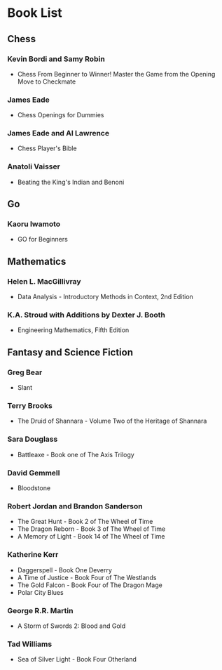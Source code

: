 # Book List

## Chess

### Kevin Bordi and Samy Robin

- Chess From Beginner to Winner! Master the Game from the Opening Move to Checkmate

### James Eade

- Chess Openings for Dummies

### James Eade and Al Lawrence

- Chess Player's Bible

### Anatoli Vaisser

- Beating the King's Indian and Benoni

## Go

### Kaoru Iwamoto

- GO for Beginners

## Mathematics

### Helen L. MacGillivray

- Data Analysis - Introductory Methods in Context, 2nd Edition

### K.A. Stroud with Additions by Dexter J. Booth

- Engineering Mathematics, Fifth Edition

## Fantasy and Science Fiction

### Greg Bear

- Slant

### Terry Brooks

- The Druid of Shannara - Volume Two of the Heritage of Shannara

### Sara Douglass

- Battleaxe - Book one of The Axis Trilogy

### David Gemmell

- Bloodstone

### Robert Jordan and Brandon Sanderson

- The Great Hunt - Book 2 of The Wheel of Time
- The Dragon Reborn - Book 3 of The Wheel of Time
- A Memory of Light - Book 14 of The Wheel of Time

### Katherine Kerr

- Daggerspell - Book One Deverry
- A Time of Justice - Book Four of The Westlands
- The Gold Falcon - Book Four of The Dragon Mage
- Polar City Blues

### George R.R. Martin

- A Storm of Swords 2: Blood and Gold

### Tad Williams

- Sea of Silver Light - Book Four Otherland
